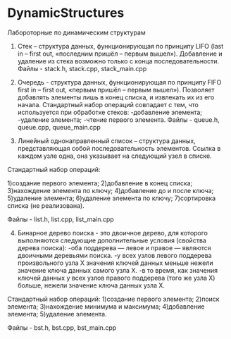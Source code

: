 # DynamicStructures
Лабороторные по динамическим структурам


1.	Стек – структура данных, функционирующая по принципу LIFO 
(last in – first out, «последним пришёл – первым вышел»). Добавление и удаление из стека возможно только с конца последовательности.
Файлы - stack.h, stack.cpp, stack_main.cpp

2.  Очередь - структура данных, функционирующая по принципу FIFO
first in – first out, «первым пришёл – первым вышел»). Позволяет добавлять элементы лишь в конец списка, и извлекать их из его начала.
Стандартный набор операций совпадает с тем, что используется при обработке стеков:
-добавление элемента;
-удаление элемента;
-чтение первого элемента.
Файлы - queue.h, queue.cpp, queue_main.cpp

3.	Линейный однонаправленный список – структура данных, представляющая собой последовательность элементов. Ссылка в каждом узле одна, она указывает на следующий узел в списке.

Стандартный набор операций:

  1)создание первого элемента;
  2)добавление в конец списка;
  3)нахождение элемента по ключу;
  4)добавление до и после ключа;
  5)удаление элемента;
  6)удаление элемента по ключу;
  7)сортировка списка (не реализована).

Файлы - list.h, list.cpp, list_main.cpp

4.  Бинарное дерево поиска - это двоичное дерево, для которого выполняются следующие дополнительные условия (свойства дерева поиска):
-оба поддерева — левое и правое — являются двоичными деревьями поиска.
-у всех узлов левого поддерева произвольного узла X значения ключей данных меньше нежели значение ключа данных самого узла X.
-в то время, как значения ключей данных у всех узлов правого поддерева (того же узла X) больше, нежели значение ключа данных узла X.

Стандартный набор операций:
1)создание первого элемента;
2)поиск элемента;
3)нахождение минимума и максимума;
4)добавление элемента;
5)удаление элемента.

Файлы - bst.h, bst.cpp, bst_main.cpp

